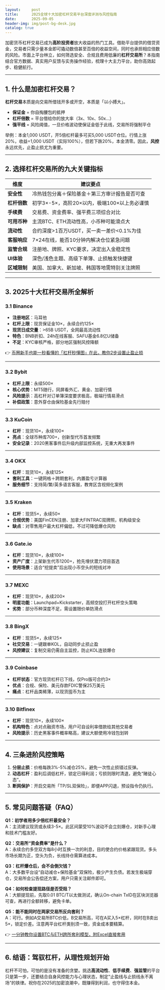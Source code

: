 ```yaml
---
layout:     post
title:      2025全球十大加密杠杆交易平台深度评测与风控指南
date:       2025-09-05
header-img: img/post-bg-desk.jpg
catalog: true
---
```


加密货币杠杆交易已成为**高阶投资者**放大收益的热门工具。借助平台提供的借贷资金，交易者只需少量本金即可撬动数倍甚至百倍的收益空间，同时也承担相应倍数的风险。市面上平台林立，如何筛选安全、合规且费用低廉的**杠杆交易所**？本指南结合官方数据、真实用户反馈与实务操作经验，梳理十大主力平台，助你高效起步、稳健航行。

---

## 1. 什么是加密杠杆交易？
**杠杆交易**本质是向交易所借钱开多或开空，本质是「以小搏大」。  
- **保证金** = 你自掏腰包的抵押  
- **杠杆倍数** = 平台借给你的放大率（3x、10x、50x…）  
- **强平线** = 风险阈值，一旦价格波动使保证金低于此线，交易所将强制平仓

举例：本金1,000 USDT，开5倍杠杆最多可买5,000 USDT仓位。行情上涨20%，收益=1,000 USDT（实际100%），但若下跌20%，本金清零。因此，**风控**永远优先，止盈止损尤为重要。

---

## 2. 选择杠杆交易所的九大关键指标

| 维度 | 建议要点 |
| --- | --- |
| **安全性** | 冷热钱包分离＋保险基金＋第三方审计报告是否可查 |
| **杠杆倍数** | 初学3×-5×，高阶20×以内，极端100×以上务必谨慎 |
| **手续费** | 交易费、资金费率、强平费三项综合对比 |
| **可用币种** | 主流BTC、ETH流动性高，小币种可能滑点大 |
| **流动性** | 合约深度>1百万USDT，买一卖一差价<0.1%为佳 |
| **客服响应** | 7×24在线，能否10分钟内解决仓位紧急问题 |
| **监管合规** | 注册地、牌照、KYC要求，决定出入金稳定性 |
| **UI体验** | 深色/浅色主题、高级下单簿、止损触发快捷键 |
| **区域限制** | 美国、加拿大、新加坡、韩国等地需特别关注牌照 |

---

## 3. 2025十大杠杆交易所全解析

### 3.1 Binance
- **注册地区**：马耳他  
- **杠杆上限**：现货保证金10×，永续合约125×  
- **现货日成交量**：>65B USDT，全网最高流动性  
- **特色**：BNB折扣、24h在线客服、SAFU基金6.8亿U储备  
- **不足**：KYC审核严格，部分地区强制风控降额

👉 [币圈新手也能一秒看懂的「杠杆秒懂图」在此，教你2步设置止盈止损](https://okxdog.com/)

---

### 3.2 Bybit
- **杠杆上限**：永续500×  
- **核心优势**：MT5随行，同屏看外汇、黄金、加密行情  
- **风险提示**：高杠杆对订单簿深度要求极高，极端行情易滑点  
- **补偿政策**：意外穿仓由保险基金先行赔付

---

### 3.3 KuCoin
- **杠杆**：现货10×，永续100×  
- **亮点**：全球币种库700+，创新型代币首发频繁  
- **安全记录**：2020黑客事件后升级内部监控系统，无重大再发事件  

---

### 3.4 OKX
- **杠杆**：现货10×，永续125×  
- **套利工具**：一键网格＋跨期套利，内置盈亏计算器  
- **服务细节**：支持简/繁/英多语言客服，教育区含视频化案例  

---

### 3.5 Kraken
- **杠杆**：现货5×，永续50×  
- **合规优势**：美国FinCEN注册、加拿大FINTRAC双牌照，机构级安全  
- **缺点**：对零售用户最大杠杆偏低，不过可降低爆仓风险  

---

### 3.6 Gate.io
- **杠杆**：现货10×，永续100×  
- **资产广度**：上架新生代币1200+，抢先埋伏潜力项目首选  
- **使用场景**：适合“挖提卖”后出现小币空头的短线对冲

---

### 3.7 MEXC
- **杠杆**：现货10×，永续200×  
- **明星功能**：Launchpad+Kickstarter，高频空投打开杠杆空头策略  
- **劣势**：部分币种深度不足，需设置限价单防滑点

---

### 3.8 BingX
- **杠杆**：现货5×，永续125×  
- **社交交易**：一键跟单KOL，自动同步止损止盈  
- **风控建议**：复制交易仍需自主监控，防止KOL连锁爆仓

---

### 3.9 Coinbase
- **杠杆状态**：官方现货杠杆已下线，仅Pro版可合约3×  
- **优点**：合规、保险、美元存款FDIC警保25万美元  
- **痛点**：杠杆品类稀薄，以现货囤币为主

---

### 3.10 Bitfinex
- **杠杆**：现货10×，永续100×  
- **机构特色**：点对点融资市场，用户可自设利率借款给其他交易者  
- **风险提示**：历史黑客事件概率略高，建议大额使用冷钱包划转  

---

## 4. 三条进阶风控策略

1. **分层止损**：价格每跌3%-5%减仓25%，避免一次性止损错过反弹。  
2. **动态杠杆**：盈利后调低杠杆，锁定已得利润；亏损则限时清退，避免“赌徒心态”。  
3. **断网保护**：开启交易所「TP/SL双保险」，即便APP闪退，预设指令仍执行。

---

## 5. 常见问题答疑（FAQ）

**Q1：初学者用多少倍杠杆最安全？**  
A：主流建议现货或永续3-5×。此区间蒙受10%波动不会立刻爆仓，对新手心理和技术门槛友好。  

**Q2：交易所“资金费率”是什么？**  
A：永续合约多空双方每8小时互换一次的利息，目的使合约价格紧跟现货。多头市场长期为正，空头为负，长线持仓需算进成本。  

**Q3：杠杆爆仓后，会不会倒欠钱？**  
A：大多数平台设“自动减仓+保险基金”双保险，极少产生负债。若发生极端穿仓，交易所会公告偿还方案，用户只需关注邮件即可。  

**Q4：如何检查提现路径是否受阻？**  
A：大额提现前，先取0.01 BTC/T以太做测试，确认On-chain TxID在区块浏览器可查，再进行全额转移，避免卡单。  

**Q5：能不能同时在两家交易所反向套利？**  
A：可行。例如A交易所BTC价低，B交易所高，可在A买入5×杠杆，同时在B卖出5×，锁定价差。注意两平台杠杆类别须一致，资金成本要精算。  

👉 [一分钟教你设置BTC与ETH跨所套利模型，附Excel直接套用](https://okxdog.com/)

---

## 6. 结语：驾驭杠杆，从理性规划开始
杠杆不可怕，可怕的是没有准备的贪婪。挑选**高流动性**、**低手续费**、**强监管**的平台只是第一步，还要结合自身风控能力与心理状态，制定“止盈线与止损线永不离场”的铁律。祝你在2025的加密浪潮中，既赚得到利润，也守得住本金。